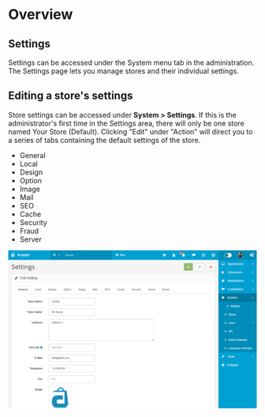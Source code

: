 Overview
========

Settings
--------

Settings can be accessed under the System menu tab in the administration. The Settings page lets you manage stores and their individual settings.

Editing a store's settings
--------------------------

Store settings can be accessed under **System > Settings**. If this is the administrator's first time in the Settings area, there will only be one store named Your Store (Default). Clicking "Edit" under "Action" will direct you to a series of tabs containing the default settings of the store.

- General
- Local
- Design
- Option
- Image
- Mail
- SEO
- Cache
- Security
- Fraud
- Server

![settings cache tab](_images/general-tab.png)
